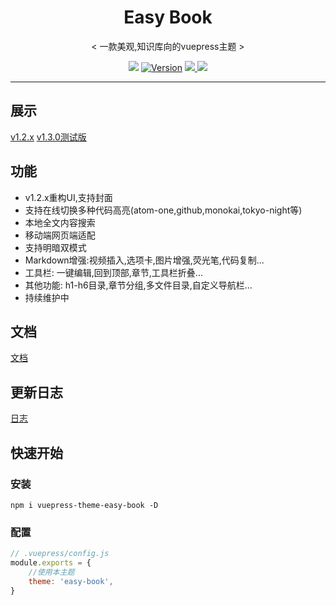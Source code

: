 <div align="center">
    <h1 href=" open17.github.io/vuepress-theme-qbook/" align="center">Easy Book</h1>
    <p align="center">< 一款美观,知识库向的vuepress主题 ></p>
    <p align="center">
        <img src="https://img.shields.io/npm/dm/vuepress-theme-easy-book.svg?color=red&style=flat-square">
        <a href="https://www.npmjs.com/package/vuepress-theme-easy-book"><img src="https://img.shields.io/npm/v/vuepress-theme-easy-book.svg?style=flat-square" alt="Version"></a>
        <a href="https://github.com/open17/vuepress-theme-easy-book/issues/new/choose" target="_blank">
            <img src="https://img.shields.io/static/v1?label=feedback&message=issues&color=orange&style=flat-square">
        </a>
        <a href="https://github.com/vuejs/vuepress-theme-easy-book/blob/master/LICENSE" target="_blank">
            <img src="https://img.shields.io/npm/l/vuepress-theme-easy-book.svg?style=flat-square">
        </a>
    </p>
</div>

****
<!-- <div align="center">
  <a href="https://github.com/open17/vuepress-theme-easy-book/blob/master/README.md"><span>English</span></a>|中文
</div> -->

## 展示
[v1.2.x](https://open17.github.io/vuepress-theme-easy-book)
[v1.3.0测试版](https://vuepress-theme-easy-book.vercel.app/)

## 功能
- v1.2.x重构UI,支持封面
- 支持在线切换多种代码高亮(atom-one,github,monokai,tokyo-night等)
- 本地全文内容搜索
- 移动端网页端适配
- 支持明暗双模式
- Markdown增强:视频插入,选项卡,图片增强,荧光笔,代码复制...
- 工具栏: 一键编辑,回到顶部,章节,工具栏折叠...
- 其他功能: h1-h6目录,章节分组,多文件目录,自定义导航栏...
- 持续维护中

## 文档
[文档](https://open17.github.io/vuepress-theme-easy-book/doc)

## 更新日志
[日志](https://open17.github.io/vuepress-theme-easy-book/log)

## 快速开始
### 安装
```shell
npm i vuepress-theme-easy-book -D
```
### 配置
```js
// .vuepress/config.js
module.exports = {
    //使用本主题
    theme: 'easy-book',
}
```